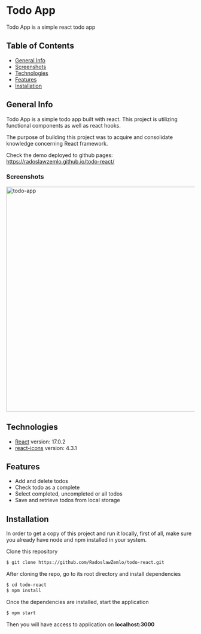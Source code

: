 # Todo App

Todo App is a simple react todo app

## Table of Contents

- [General Info](#general-info)
- [Screenshots](#screenshots)
- [Technologies](#technologies)
- [Features](#features)
- [Installation](#installation)

## General Info

Todo App is a simple todo app built with react. This project is utilizing functional components as well as react hooks.

The purpose of building this project was to acquire and consolidate knowledge concerning React framework.

Check the demo deployed to github pages:
https://radoslawzemlo.github.io/todo-react/

### Screenshots

<img width="600" alt="todo-app" src="https://user-images.githubusercontent.com/95445412/151232171-e4dcbc9f-7b3b-408a-86e3-27f7c3897dcf.png">

## Technologies

- [React](https://reactjs.org/) version: 17.0.2
- [react-icons](https://react-icons.github.io/react-icons/) version: 4.3.1

## Features

- Add and delete todos
- Check todo as a complete
- Select completed, uncompleted or all todos
- Save and retrieve todos from local storage

## Installation

In order to get a copy of this project and run it locally, first of all, make sure you already have node and npm installed in your system.

Clone this repository

```bash
$ git clone https://github.com/RadoslawZemlo/todo-react.git
```

After cloning the repo, go to its root directory and install dependencies

```bash
$ cd todo-react
$ npm install
```

Once the dependencies are installed, start the application

```bash
$ npm start
```

Then you will have access to application on **localhost:3000**
